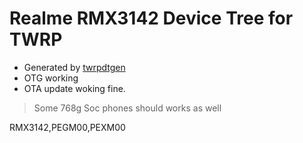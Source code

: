 # Realme RMX3142 Device Tree for TWRP

- Generated by [twrpdtgen](https://github.com/twrpdtgen/twrpdtgen)
- OTG working
- OTA update woking fine.

> Some 768g Soc phones should works as well

RMX3142,PEGM00,PEXM00